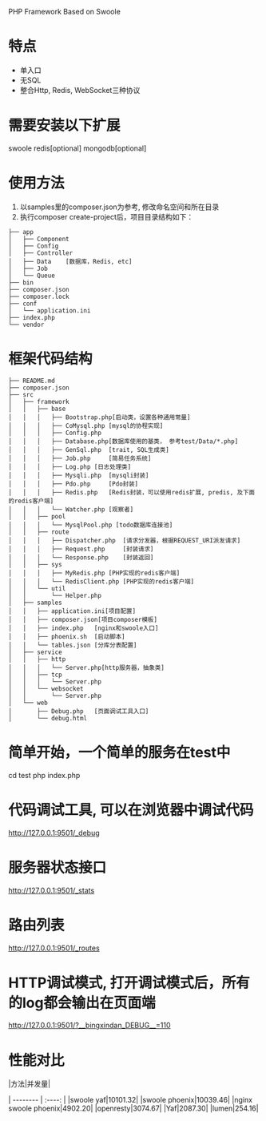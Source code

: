 PHP Framework Based on Swoole
# 特点
- 单入口
- 无SQL
- 整合Http, Redis, WebSocket三种协议
# 需要安装以下扩展
swoole
redis[optional]
mongodb[optional]

# 使用方法
1. 以samples里的composer.json为参考, 修改命名空间和所在目录
2. 执行composer create-project后，项目目录结构如下：
```
├── app
│   ├── Component
│   ├── Config
│   ├── Controller
│   ├── Data    [数据库，Redis, etc]
│   ├── Job
│   └── Queue
├── bin
├── composer.json
├── composer.lock
├── conf
│   └── application.ini
├── index.php
└── vendor
```

# 框架代码结构
```
├── README.md
├── composer.json
├── src
│   ├── framework
│   │   ├── base
│   │   │   ├── Bootstrap.php[启动类，设置各种通用常量]
│   │   │   ├── CoMysql.php [mysql的协程实现]
│   │   │   ├── Config.php
│   │   │   ├── Database.php[数据库使用的基类， 参考test/Data/*.php]
│   │   │   ├── GenSql.php  [trait, SQL生成类]
│   │   │   ├── Job.php     [简易任务系统]
│   │   │   ├── Log.php [日志处理类]
│   │   │   ├── Mysqli.php  [mysqli封装]
│   │   │   ├── Pdo.php     [Pdo封装]
│   │   │   ├── Redis.php   [Redis封装，可以使用redis扩展, predis, 及下面的redis客户端]
│   │   │   └── Watcher.php [观察者]
│   │   ├── pool
│   │   │   └── MysqlPool.php [todo数据库连接池]
│   │   ├── route
│   │   │   ├── Dispatcher.php  [请求分发器，根据REQUEST_URI派发请求]
│   │   │   ├── Request.php     [封装请求]
│   │   │   └── Response.php    [封装返回]
│   │   ├── sys
│   │   │   ├── MyRedis.php [PHP实现的redis客户端]
│   │   │   └── RedisClient.php [PHP实现的redis客户端]
│   │   └── util
│   │       └── Helper.php
│   ├── samples
│   │   ├── application.ini[项目配置]
│   │   ├── composer.json[项目composer模板]
│   │   ├── index.php   [nginx和swoole入口]
│   │   ├── phoenix.sh  [启动脚本]
│   │   └── tables.json [分库分表配置]
│   ├── service
│   │   ├── http
│   │   │   └── Server.php[http服务器，抽象类]
│   │   ├── tcp
│   │   │   └── Server.php
│   │   └── websocket
│   │       └── Server.php
│   └── web
│       ├── Debug.php   [页面调试工具入口]
│       └── debug.html
```
# 简单开始，一个简单的服务在test中
cd test
php index.php

# 代码调试工具, 可以在浏览器中调试代码
http://127.0.0.1:9501/_debug

# 服务器状态接口
http://127.0.0.1:9501/_stats

# 路由列表
http://127.0.0.1:9501/_routes

# HTTP调试模式, 打开调试模式后，所有的log都会输出在页面端
http://127.0.0.1:9501/?__bingxindan_DEBUG__=110

# 性能对比

|方法|并发量|

| -------- | :----: |
|swoole yaf|10101.32|
|swoole phoenix|10039.46|
|nginx swoole phoenix|4902.20|
|openresty|3074.67|
|Yaf|2087.30|
|lumen|254.16|
